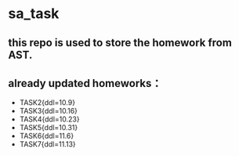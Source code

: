 # sa_task

## this repo is used to store the homework from AST.

## already updated homeworks：

- TASK2{ddl=10.9}
- TASK3{ddl=10.16}
- TASK4{ddl=10.23}
- TASK5{ddl=10.31}
- TASK6{ddl=11.6}
- TASK7{ddl=11.13}
